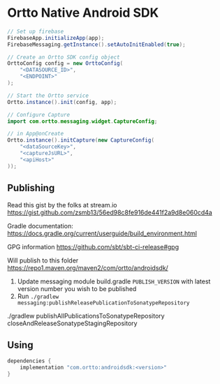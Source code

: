 
# Ortto Native Android SDK


```java 
// Set up firebase
FirebaseApp.initializeApp(app);
FirebaseMessaging.getInstance().setAutoInitEnabled(true);

// Create an Ortto SDK config object
OrttoConfig config = new OrttoConfig(
    "<DATASOURCE_ID>",
    "<ENDPOINT>"
);

// Start the Ortto service
Ortto.instance().init(config, app);

// Configure Capture
import com.ortto.messaging.widget.CaptureConfig;

// in App@onCreate
Ortto.instance().initCapture(new CaptureConfig(
    "<dataSourceKey>",
    "<captureJsURL>",
    "<apiHost>"
));
```


## Publishing

Read this gist by the folks at stream.io https://gist.github.com/zsmb13/56ed98c8fe916de441f2a9d8e060cd4a

Gradle documentation: https://docs.gradle.org/current/userguide/build_environment.html 

GPG information https://github.com/sbt/sbt-ci-release#gpg 

Will publish to this folder https://repo1.maven.org/maven2/com/ortto/androidsdk/

1. Update messaging module build.gradle `PUBLISH_VERSION` with latest version number you wish to be published
2. Run `./gradlew messaging:publishReleasePublicationToSonatypeRepository`

./gradlew publishAllPublicationsToSonatypeRepository closeAndReleaseSonatypeStagingRepository

## Using

```groovy
dependencies {
    implementation "com.ortto:androidsdk:<version>"
}
```